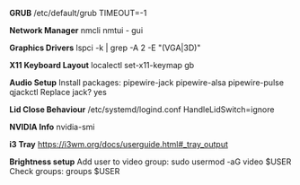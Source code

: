 **GRUB**
    /etc/default/grub
        TIMEOUT=-1

**Network Manager**
    nmcli
    nmtui  -  gui

**Graphics Drivers**
    lspci -k | grep -A 2 -E "(VGA|3D)"

**X11 Keyboard Layout**
    localectl set-x11-keymap gb

**Audio Setup**
    Install packages: pipewire-jack pipewire-alsa pipewire-pulse qjackctl
        Replace jack? yes

**Lid Close Behaviour**
    /etc/systemd/logind.conf
        HandleLidSwitch=ignore

**NVIDIA Info**
    nvidia-smi

**i3 Tray**
    https://i3wm.org/docs/userguide.html#_tray_output
    
**Brightness setup**
    Add user to video group:
        sudo usermod -aG video $USER
    Check groups: groups $USER
